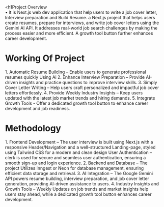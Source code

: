 <h1Project Overview</h1>  
• It is Next.js web dev application that help users to write a job cover letter, Interview preparation and Build 
Resume. a Next.js project that helps users create resumes, prepare for interviews, and write job cover letters 
using the Gemini AI API. It addresses real-world job search challenges by making the process easier and more 
efficient. A growth tool button further enhances career development.  <br>
<h1>Working Of Project</h1> 
1. Automatic Resume Building – Enable users to generate professional resumes quickly Using Ai 
2. Enhance Interview Preparation – Provide AI-driven insights and practice questions to improve interview skills. 
3. Simply Cover Letter Writing – Help users craft personalized and impactful job cover letters effortlessly. 
4. Provide Weekly Industry Insights – Keep users updated with the latest job market trends and hiring demands. 
5. Integrate Growth Tools - Offer a dedicated growth tool button to enhance career development and job
readiness. <br>
<h1>Methodology</h1>
1. Frontend Development – The user interview is built using Next.js with a responsive Header/Navigation and a 
well-structured Landing-page, styled using Tailwind CSS for a modern and clean design User Authentication – 
clerk is used for secure and seamless user authentication, ensuring a smooth sign-up and login experience. 
2. Backend and Database – The project Utilizes Inngest or Neon for database management, ensuring efficient 
data storage and retrieval. 
3. AI Integration – The Google Gemini API powers resume building, interview preparation, and job cover letter 
generation, providing AI-driven assistance to users. 
4. Industry Insights and Growth Tools – Weekly Updates on job trends and market insights help users stay 
ahead, while a dedicated growth tool button enhances career development.
